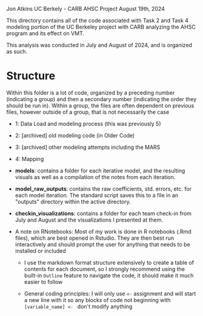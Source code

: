 Jon Atkins
UC Berkely - CARB AHSC Project
August 19th, 2024

This directory contains all of the code associated with Task 2 and Task 4 modeling portion of the UC Berkeley project with CARB analyzing the AHSC program and its effect on VMT.

This analysis was conducted in July and August of 2024, and is organized as such.

# Structure

Within this folder is a lot of code, organized by a preceding number (indicating a group) and then a secondary number (indicating the order they should be run in). Within a group, the files are often dependent on previous files, however outside of a group, that is not necessarily the case

* 1: Data Load and modeling process (this was previously 5)

* 2: [archived] old modeling code (in Older Code)

* 3: [archived] other modeling attempts including the MARS

* 4: Mapping

* **models**: contains a folder for each iterative model, and the resulting visuals as well as a compilation of the notes from each iteration.

* **model_raw_outputs**: contains the raw coefficients, std. errors, etc. for each model iteration. The standard script saves this to a file in an "outputs" directory within the active directory.

* **checkin_visualizations**: contains a folder for each team check-in from July and August and the visualizations I presented at them.

* A note on RNotebooks: Most of my work is done in R notebooks (.Rmd files), which are best opened in Rstudio. They are then best run interactively and should prompt the user for anything that needs to be installed or included

  * I use the markdown format structure extensively to create a table of contents for each document, so I strongly recommend using the built-in `Outline` feature to navigate the code, it should make it much easier to follow
  
  * General coding principles: I will only use `<-` assignment and will start a new line with it so any blocks of code not beginning with `[variable_name] <- ` don't modify anything